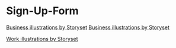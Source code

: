 # Sign-Up-Form

<a href="https://storyset.com/business">Business illustrations by Storyset</a>
<a href="https://storyset.com/business">Business illustrations by Storyset</a>

<a href="https://storyset.com/work">Work illustrations by Storyset</a>

